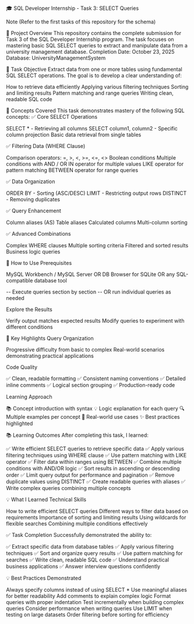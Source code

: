 🎓 SQL Developer Internship - Task 3: SELECT Queries

Note (Refer to the first tasks of this repository for the schema)

🎯 Project Overview
This repository contains the complete submission for Task 3 of the SQL Developer Internship program. The task focuses on mastering basic SQL SELECT queries to extract and manipulate data from a university management database.
Completion Date: October 23, 2025
Database: UniversityManagementSystem

🎯 Task Objective
Extract data from one or more tables using fundamental SQL SELECT operations.
The goal is to develop a clear understanding of:

How to retrieve data efficiently
Applying various filtering techniques
Sorting and limiting results
Pattern matching and range queries
Writing clean, readable SQL code


🔧 Concepts Covered
This task demonstrates mastery of the following SQL concepts:
✅ Core SELECT Operations

SELECT * - Retrieving all columns
SELECT column1, column2 - Specific column projection
Basic data retrieval from single tables

✅ Filtering Data (WHERE Clause)

Comparison operators: =, >, <, >=, <=, <>
Boolean conditions
Multiple conditions with AND / OR
IN operator for multiple values
LIKE operator for pattern matching
BETWEEN operator for range queries

✅ Data Organization

ORDER BY - Sorting (ASC/DESC)
LIMIT - Restricting output rows
DISTINCT - Removing duplicates

✅ Query Enhancement

Column aliases (AS)
Table aliases
Calculated columns
Multi-column sorting

✅ Advanced Combinations

Complex WHERE clauses
Multiple sorting criteria
Filtered and sorted results
Business logic queries


🚀 How to Use
Prerequisites

MySQL Workbench / MySQL Server
OR DB Browser for SQLite
OR any SQL-compatible database tool




   -- Execute queries section by section
   -- OR run individual queries as needed

Explore the Results

Verify output matches expected results
Modify queries to experiment with different conditions




🌟 Key Highlights
Query Organization

Progressive difficulty from basic to complex
Real-world scenarios demonstrating practical applications

Code Quality

✅ Clean, readable formatting
✅ Consistent naming conventions
✅ Detailed inline comments
✅ Logical section grouping
✅ Production-ready code

Learning Approach

📚 Concept introduction with syntax
💡 Logic explanation for each query
🔍 Multiple examples per concept
🎯 Real-world use cases
✨ Best practices highlighted


📚 Learning Outcomes
After completing this task, I learned:

✅ Write efficient SELECT queries to retrieve specific data
✅ Apply various filtering techniques using WHERE clause
✅ Use pattern matching with LIKE operator
✅ Filter data within ranges using BETWEEN
✅ Combine multiple conditions with AND/OR logic
✅ Sort results in ascending or descending order
✅ Limit query output for performance and pagination
✅ Remove duplicate values using DISTINCT
✅ Create readable queries with aliases
✅ Write complex queries combining multiple concepts

💡 What I Learned
Technical Skills

How to write efficient SELECT queries
Different ways to filter data based on requirements
Importance of sorting and limiting results
Using wildcards for flexible searches
Combining multiple conditions effectively

✅ Task Completion
Successfully demonstrated the ability to:

✅ Extract specific data from database tables
✅ Apply various filtering techniques
✅ Sort and organize query results
✅ Use pattern matching for searches
✅ Write clean, readable SQL code
✅ Understand practical business applications
✅ Answer interview questions confidently


💡 Best Practices Demonstrated

Always specify columns instead of using SELECT *
Use meaningful aliases for better readability
Add comments to explain complex logic
Format queries with proper indentation
Test incrementally when building complex queries
Consider performance when writing queries
Use LIMIT when testing on large datasets
Order filtering before sorting for efficiency
